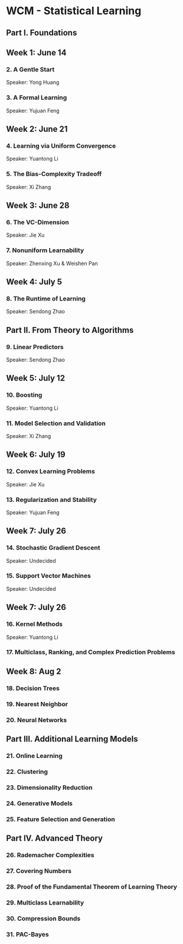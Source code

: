 # WCM - Statistical Learning

## Part I. Foundations


## Week 1: June 14 
### 2. A Gentle Start
Speaker: Yong Huang

### 3. A Formal Learning
Speaker: Yujuan Feng

## Week 2: June 21 
### 4. Learning via Uniform Convergence
Speaker: Yuantong Li

### 5. The Bias-Complexity Tradeoff
Speaker: Xi Zhang

## Week 3: June 28 
### 6. The VC-Dimension
Speaker: Jie Xu

### 7. Nonuniform Learnability
Speaker: Zhenxing Xu & Weishen Pan

## Week 4: July 5
### 8. The Runtime of Learning
Speaker: Sendong Zhao


## Part II. From Theory to Algorithms

### 9. Linear Predictors
Speaker: Sendong Zhao

## Week 5: July 12
### 10. Boosting
Speaker: Yuantong Li

### 11. Model Selection and Validation
Speaker: Xi Zhang

## Week 6: July 19
### 12. Convex Learning Problems
Speaker: Jie Xu

### 13. Regularization and Stability
Speaker: Yujuan Feng

## Week 7: July 26
### 14. Stochastic Gradient Descent
Speaker: Undecided

### 15. Support Vector Machines
Speaker: Undecided

## Week 7: July 26
### 16. Kernel Methods
Speaker: Yuantong Li

### 17. Multiclass, Ranking, and Complex Prediction Problems

## Week 8: Aug 2
### 18. Decision Trees


### 19. Nearest Neighbor


### 20. Neural Networks


## Part III. Additional Learning Models


### 21. Online Learning


### 22. Clustering


### 23. Dimensionality Reduction


### 24. Generative Models



### 25. Feature Selection and Generation


## Part IV. Advanced Theory

### 26. Rademacher Complexities 


### 27. Covering Numbers


### 28. Proof of the Fundamental Theorem of Learning Theory 


### 29. Multiclass Learnability


### 30. Compression Bounds


### 31. PAC-Bayes




